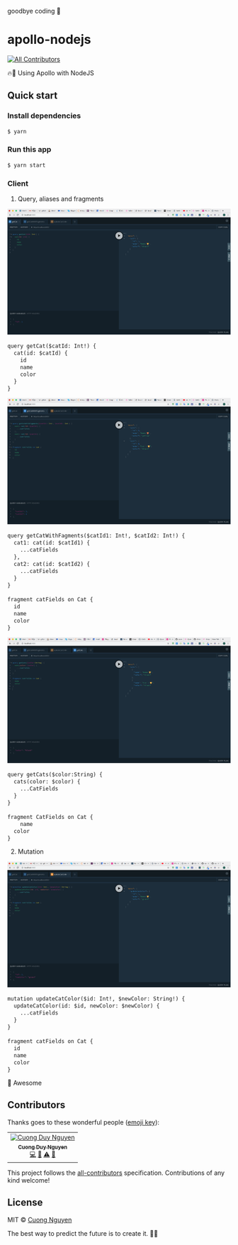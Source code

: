goodbye coding 👋
# apollo-nodejs

[![All Contributors](https://img.shields.io/badge/all_contributors-1-orange.svg)](#contributors)

🔥💚 Using Apollo with NodeJS

## Quick start

### Install dependencies

```sh
$ yarn
```

### Run this app

```sh
$ yarn start
```

### Client

1. Query, aliases and fragments

![query1](./images/query1.png)

```
query getCat($catId: Int!) {
  cat(id: $catId) {
    id
    name
    color
  }
}
```

![query2](./images/query2.png)

```
query getCatWithFagments($catId1: Int!, $catId2: Int!) {
  cat1: cat(id: $catId1) {
    ...catFields
  },
  cat2: cat(id: $catId2) {
    ...catFields
  }
}

fragment catFields on Cat {
  id
  name
  color
}
```

![query3](./images/query3.png)

```
query getCats($color:String) {
  cats(color: $color) {
    ...CatFields
  }
}

fragment CatFields on Cat {
	name
  color
}
```

2. Mutation

![mutation](./images/mutation.png)

```
mutation updateCatColor($id: Int!, $newColor: String!) {
  updateCatColor(id: $id, newColor: $newColor) {
    ...catFields
  }
}

fragment catFields on Cat {
  id
  name
  color
}
```

🙌 Awesome

## Contributors

Thanks goes to these wonderful people ([emoji key](https://allcontributors.org/docs/en/emoji-key)):

<!-- ALL-CONTRIBUTORS-LIST:START - Do not remove or modify this section -->
<!-- prettier-ignore -->
<table><tr><td align="center"><a href="http://cuongw.me"><img src="https://avatars0.githubusercontent.com/u/34389409?v=4" width="100px;" alt="Cuong Duy Nguyen"/><br /><sub><b>Cuong Duy Nguyen</b></sub></a><br /><a href="https://github.com/cuongw/thinid/commits?author=cuongw" title="Code">💻</a> <a href="https://github.com/cuongw/thinid/commits?author=cuongw" title="Documentation">📖</a> <a href="https://github.com/cuongw/thinid/commits?author=cuongw" title="Tests">⚠️</a> <a href="#review-cuongw" title="Reviewed Pull Requests">👀</a></td></tr></table>

<!-- ALL-CONTRIBUTORS-LIST:END -->

This project follows the [all-contributors](https://github.com/all-contributors/all-contributors) specification. Contributions of any kind welcome!

## License

MIT © [Cuong Nguyen](https://www.linkedin.com/in/cuong9/)


<!-- INSPIRATIONAL_QUOTE_START -->
The best way to predict the future is to create it.
🧑‍💻
<!-- INSPIRATIONAL_QUOTE_END -->
